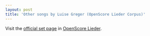 ```yaml
---
layout: post
title: 'Other songs by Luise Greger (OpenScore Lieder Corpus)'
---
```


Visit the [official set page] in [OpenScore Lieder].

[official set page]: https://musescore.com/openscore-lieder-corpus/sets/5103397
[OpenScore Lieder]: https://musescore.com/openscore-lieder-corpus

